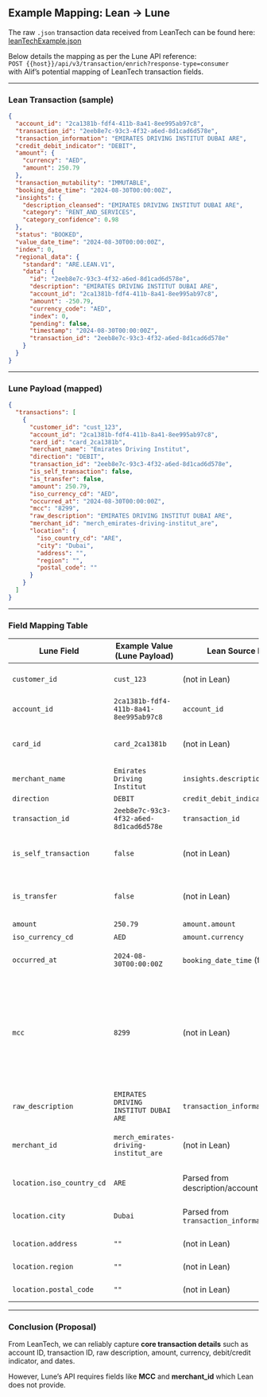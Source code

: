 
## Example Mapping: Lean → Lune

The raw `.json` transaction data received from LeanTech can be found here:  
[leanTechExample.json](https://github.com/alif-ae/lune-integration/blob/main/leanTechExample.json)

Below details the mapping as per the Lune API reference:  
`POST {{host}}/api/v3/transaction/enrich?response-type=consumer`  
with Alif’s potential mapping of LeanTech transaction fields.

---

### Lean Transaction (sample)

```json
{
  "account_id": "2ca1381b-fdf4-411b-8a41-8ee995ab97c8",
  "transaction_id": "2eeb8e7c-93c3-4f32-a6ed-8d1cad6d578e",
  "transaction_information": "EMIRATES DRIVING INSTITUT DUBAI ARE",
  "credit_debit_indicator": "DEBIT",
  "amount": {
    "currency": "AED",
    "amount": 250.79
  },
  "transaction_mutability": "IMMUTABLE",
  "booking_date_time": "2024-08-30T00:00:00Z",
  "insights": {
    "description_cleansed": "EMIRATES DRIVING INSTITUT DUBAI ARE",
    "category": "RENT_AND_SERVICES",
    "category_confidence": 0.98
  },
  "status": "BOOKED",
  "value_date_time": "2024-08-30T00:00:00Z",
  "index": 0,
  "regional_data": {
    "standard": "ARE.LEAN.V1",
    "data": {
      "id": "2eeb8e7c-93c3-4f32-a6ed-8d1cad6d578e",
      "description": "EMIRATES DRIVING INSTITUT DUBAI ARE",
      "account_id": "2ca1381b-fdf4-411b-8a41-8ee995ab97c8",
      "amount": -250.79,
      "currency_code": "AED",
      "index": 0,
      "pending": false,
      "timestamp": "2024-08-30T00:00:00Z",
      "transaction_id": "2eeb8e7c-93c3-4f32-a6ed-8d1cad6d578e"
    }
  }
}
````

---

### Lune Payload (mapped)

```json
{
  "transactions": [
    {
      "customer_id": "cust_123",
      "account_id": "2ca1381b-fdf4-411b-8a41-8ee995ab97c8",
      "card_id": "card_2ca1381b",
      "merchant_name": "Emirates Driving Institut",
      "direction": "DEBIT",
      "transaction_id": "2eeb8e7c-93c3-4f32-a6ed-8d1cad6d578e",
      "is_self_transaction": false,
      "is_transfer": false,
      "amount": 250.79,
      "iso_currency_cd": "AED",
      "occurred_at": "2024-08-30T00:00:00Z",
      "mcc": "8299",
      "raw_description": "EMIRATES DRIVING INSTITUT DUBAI ARE",
      "merchant_id": "merch_emirates-driving-institut_are",
      "location": {
        "iso_country_cd": "ARE",
        "city": "Dubai",
        "address": "",
        "region": "",
        "postal_code": ""
      }
    }
  ]
}
```

---

### Field Mapping Table

| Lune Field                | Example Value (Lune Payload)           | Lean Source Field                     | Notes / Transform                                                                                                                                             |
| ------------------------- | -------------------------------------- | ------------------------------------- | ------------------------------------------------------------------------------------------------------------------------------------------------------------- |
| `customer_id`             | `cust_123`                             | (not in Lean)                         | **Generated by Alif** – internal non-PII user ID                                                                                                              |
| `account_id`              | `2ca1381b-fdf4-411b-8a41-8ee995ab97c8` | `account_id`                          | Direct mapping                                                                                                                                                |
| `card_id`                 | `card_2ca1381b`                        | (not in Lean)                         | **Generated by Alif** – deterministic surrogate per card/account                                                                                              |
| `merchant_name`           | `Emirates Driving Institut`            | `insights.description_cleansed`       | Direct mapping, normalized                                                                                                                                    |
| `direction`               | `DEBIT`                                | `credit_debit_indicator`              | Direct mapping                                                                                                                                                |
| `transaction_id`          | `2eeb8e7c-93c3-4f32-a6ed-8d1cad6d578e` | `transaction_id`                      | Direct mapping                                                                                                                                                |
| `is_self_transaction`     | `false`                                | (not in Lean)                         | **Generated by Alif** – default unless internal transfer detected                                                                                             |
| `is_transfer`             | `false`                                | (not in Lean)                         | **Generated by Alif** – default unless external transfer detected                                                                                             |
| `amount`                  | `250.79`                               | `amount.amount`                       | Direct mapping                                                                                                                                                |
| `iso_currency_cd`         | `AED`                                  | `amount.currency`                     | Direct mapping                                                                                                                                                |
| `occurred_at`             | `2024-08-30T00:00:00Z`                 | `booking_date_time` (fallbacks)       | Direct mapping (date precedence logic applied)                                                                                                                |
| `mcc`                     | `8299`                                 | (not in Lean)                         | **Generated by Alif** – Lean does not provide MCC. Currently rule-based. **We are exploring potential enrichment options – would Lune provide MCC directly?** |
| `raw_description`         | `EMIRATES DRIVING INSTITUT DUBAI ARE`  | `transaction_information`             | Direct mapping                                                                                                                                                |
| `merchant_id`             | `merch_emirates-driving-institut_are`  | (not in Lean)                         | **Generated by Alif** – stable surrogate (slug/hash of merchant+country)                                                                                      |
| `location.iso_country_cd` | `ARE`                                  | Parsed from description/account       | **Generated by Alif** – defaulted to UAE if not parseable                                                                                                     |
| `location.city`           | `Dubai`                                | Parsed from `transaction_information` | **Generated by Alif** – heuristic text parsing                                                                                                                |
| `location.address`        | `""`                                   | (not in Lean)                         | **Generated by Alif** – blank                                                                                                                                 |
| `location.region`         | `""`                                   | (not in Lean)                         | **Generated by Alif** – blank                                                                                                                                 |
| `location.postal_code`    | `""`                                   | (not in Lean)                         | **Generated by Alif** – blank                                                                                                                                 |

---

### Conclusion (Proposal)

From LeanTech, we can reliably capture **core transaction details** such as account ID, transaction ID, raw description, amount, currency, debit/credit indicator, and dates.

However, Lune’s API requires fields like **MCC** and **merchant\_id** which Lean does not provide. 




